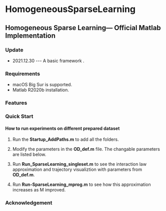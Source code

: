 # HomogeneousSparseLearning

## Homogeneous Sparse Learning&mdash; Official Matlab Implementation

### Update

- 2021.12.30 ---  A basic framework .

### Requirements

* macOS Big Sur is supported. 
* Matlab R2020b installation. 

### Features


### Quick Start


#### How to run experiments on different prepared dataset

1. Run the **Startup_AddPaths.m** to add all the folders.

2. Modify the parameters in the **OD_def.m** file. The changable parameters are listed below.
   
3. Run **Run_SparseLearning_singleset.m** to see the interaction law approximation and trajectory visualiztion with parameters from **OD_def.m**.

4. Run **Run-SparseLearning_mprog.m** to see how this approximation increases as M improved.

### Acknowledgement

